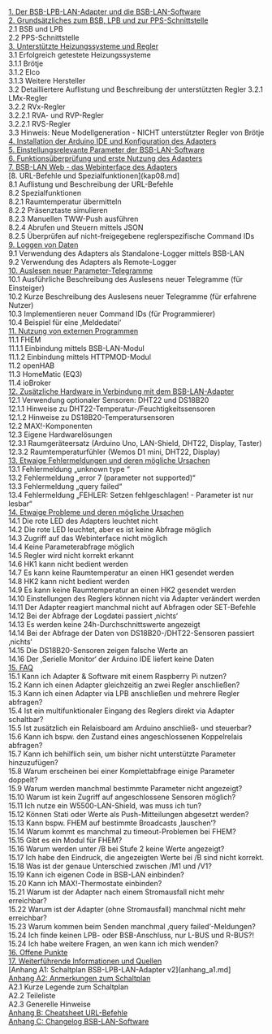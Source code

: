 [1. Der BSB-LPB-LAN-Adapter und die BSB-LAN-Software](kap01.md)  
[2. Grundsätzliches zum BSB, LPB und zur PPS-Schnittstelle](kap02.md)  
2.1 BSB und LPB  
2.2 PPS-Schnittstelle  
[3. Unterstützte Heizungssysteme und Regler](kap03.md)  
3.1 Erfolgreich getestete Heizungssysteme  
3.1.1 Brötje  
3.1.2 Elco  
3.1.3 Weitere Hersteller  
3.2 Detailliertere Auflistung und Beschreibung der unterstützten Regler
3.2.1 LMx-Regler  
3.2.2 RVx-Regler  
3.2.2.1 RVA- und RVP-Regler  
3.2.2.1 RVS-Regler  
3.3 Hinweis: Neue Modellgeneration - NICHT unterstützter Regler von Brötje  
[4. Installation der Arduino IDE und Konfiguration des Adapters](kap04.md)  
[5. Einstellungsrelevante Parameter der BSB-LAN-Software](kap05.md)  
[6. Funktionsüberprüfung und erste Nutzung des Adapters](kap06.md)  
[7. BSB-LAN Web - das Webinterface des Adapters](kap07.md)  
[8. URL-Befehle und Spezialfunktionen](kap08.md]  
8.1 Auflistung und Beschreibung der URL-Befehle  
8.2 Spezialfunktionen  
8.2.1 Raumtemperatur übermitteln  
8.2.2 Präsenztaste simulieren  
8.2.3 Manuellen TWW-Push ausführen  
8.2.4 Abrufen und Steuern mittels JSON  
8.2.5 Überprüfen auf nicht-freigegebene reglerspezifische Command IDs  
[9. Loggen von Daten](kap09.md)  
9.1 Verwendung des Adapters als Standalone-Logger mittels BSB-LAN  
9.2 Verwendung des Adapters als Remote-Logger  
[10. Auslesen neuer Parameter-Telegramme](kap10.md)  
10.1 Ausführliche Beschreibung des Auslesens neuer Telegramme (für Einsteiger)  
10.2 Kurze Beschreibung des Auslesens neuer Telegramme (für erfahrene Nutzer)  
10.3 Implementieren neuer Command IDs (für Programmierer)  
10.4 Beispiel für eine ‚Meldedatei‘  
[11. Nutzung von externen Programmen](kap11.md)  
11.1 FHEM  
11.1.1 Einbindung mittels BSB-LAN-Modul  
11.1.2 Einbindung mittels HTTPMOD-Modul  
11.2 openHAB  
11.3 HomeMatic (EQ3)  
11.4 ioBroker  
[12. Zusätzliche Hardware in Verbindung mit dem BSB-LAN-Adapter](kap12.md)  
12.1 Verwendung optionaler Sensoren: DHT22 und DS18B20  
12.1.1 Hinweise zu DHT22-Temperatur-/Feuchtigkeitssensoren  
12.1.2 Hinweise zu DS18B20-Temperatursensoren  
12.2 MAX!-Komponenten  
12.3 Eigene Hardwarelösungen  
12.3.1 Raumgeräteersatz (Arduino Uno, LAN-Shield, DHT22, Display, Taster)  
12.3.2 Raumtemperaturfühler (Wemos D1 mini, DHT22, Display)  
[13. Etwaige Fehlermeldungen und deren mögliche Ursachen](kap13.md)  
13.1 Fehlermeldung „unknown type <xxxxxxxx>“  
13.2 Fehlermeldung „error 7 (parameter not supported)“  
13.3 Fehlermeldung „query failed“  
13.4 Fehlermeldung „FEHLER: Setzen fehlgeschlagen! - Parameter ist nur lesbar“  
[14. Etwaige Probleme und deren mögliche Ursachen](kap14.md)  
14.1 Die rote LED des Adapters leuchtet nicht  
14.2 Die rote LED leuchtet, aber es ist keine Abfrage möglich  
14.3 Zugriff auf das Webinterface nicht möglich  
14.4 Keine Parameterabfrage möglich  
14.5 Regler wird nicht korrekt erkannt  
14.6 HK1 kann nicht bedient werden  
14.7 Es kann keine Raumtemperatur an einen HK1 gesendet werden  
14.8 HK2 kann nicht bedient werden  
14.9 Es kann keine Raumtemperatur an einen HK2 gesendet werden  
14.10 Einstellungen des Reglers können nicht via Adapter verändert werden  
14.11 Der Adapter reagiert manchmal nicht auf Abfragen oder SET-Befehle  
14.12 Bei der Abfrage der Logdatei passiert ‚nichts‘  
14.13 Es werden keine 24h-Durchschnittswerte angezeigt  
14.14 Bei der Abfrage der Daten von DS18B20-/DHT22-Sensoren passiert ‚nichts‘  
14.15 Die DS18B20-Sensoren zeigen falsche Werte an  
14.16 Der ‚Serielle Monitor‘ der Arduino IDE liefert keine Daten  
[15. FAQ](kap15.md)  
15.1 Kann ich Adapter & Software mit einem Raspberry Pi nutzen?  
15.2 Kann ich einen Adapter gleichzeitig an zwei Regler anschließen?  
15.3 Kann ich einen Adapter via LPB anschließen und mehrere Regler abfragen?  
15.4 Ist ein multifunktionaler Eingang des Reglers direkt via Adapter schaltbar?  
15.5 Ist zusätzlich ein Relaisboard am Arduino anschließ- und steuerbar?  
15.6 Kann ich bspw. den Zustand eines angeschlossenen Koppelrelais abfragen?  
15.7 Kann ich behilflich sein, um bisher nicht unterstützte Parameter hinzuzufügen?  
15.8 Warum erscheinen bei einer Komplettabfrage einige Parameter doppelt?  
15.9 Warum werden manchmal bestimmte Parameter nicht angezeigt?  
15.10 Warum ist kein Zugriff auf angeschlossene Sensoren möglich?  
15.11 Ich nutze ein W5500-LAN-Shield, was muss ich tun?  
15.12 Können Stati oder Werte als Push-Mitteilungen abgesetzt werden?  
15.13 Kann bspw. FHEM auf bestimmte Broadcasts ‚lauschen‘?  
15.14 Warum kommt es manchmal zu timeout-Problemen bei FHEM?  
15.15 Gibt es ein Modul für FHEM?  
15.16 Warum werden unter /B bei Stufe 2 keine Werte angezeigt?  
15.17 Ich habe den Eindruck, die angezeigten Werte bei /B sind nicht korrekt.  
15.18 Was ist der genaue Unterschied zwischen /M1 und /V1?  
15.19 Kann ich eigenen Code in BSB-LAN einbinden?  
15.20 Kann ich MAX!-Thermostate einbinden?  
15.21 Warum ist der Adapter nach einem Stromausfall nicht mehr erreichbar?  
15.22 Warum ist der Adapter (ohne Stromausfall) manchmal nicht mehr erreichbar?  
15.23 Warum kommen beim Senden manchmal ‚query failed‘-Meldungen?  
15.24 Ich finde keinen LPB- oder BSB-Anschluss, nur L-BUS und R-BUS?!  
15.24 Ich habe weitere Fragen, an wen kann ich mich wenden?  
[16. Offene Punkte](kap16.md)  
[17. Weiterführende Informationen und Quellen](kap17.md)  
[Anhang A1: Schaltplan BSB-LPB-LAN-Adapter v2](anhang_a1.md]  
[Anhang A2: Anmerkungen zum Schaltplan](anhang_a2.md)  
A2.1 Kurze Legende zum Schaltplan  
A2.2 Teileliste  
A2.3 Generelle Hinweise  
[Anhang B: Cheatsheet URL-Befehle](anhang_b.md)  
[Anhang C: Changelog BSB-LAN-Software](anhang_c.md)  
